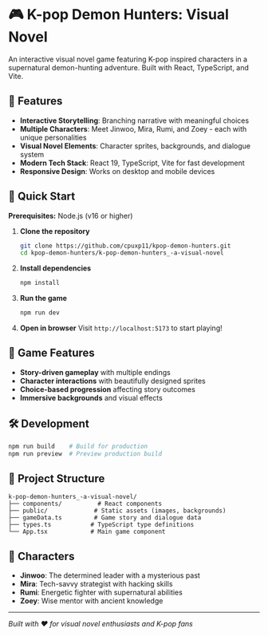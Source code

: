 # 🎮 K-pop Demon Hunters: Visual Novel

An interactive visual novel game featuring K-pop inspired characters in a supernatural demon-hunting adventure. Built with React, TypeScript, and Vite.

## 🌟 Features

- **Interactive Storytelling**: Branching narrative with meaningful choices
- **Multiple Characters**: Meet Jinwoo, Mira, Rumi, and Zoey - each with unique personalities
- **Visual Novel Elements**: Character sprites, backgrounds, and dialogue system
- **Modern Tech Stack**: React 19, TypeScript, Vite for fast development
- **Responsive Design**: Works on desktop and mobile devices

## 🚀 Quick Start

**Prerequisites:** Node.js (v16 or higher)

1. **Clone the repository**
   ```bash
   git clone https://github.com/cpuxp11/kpop-demon-hunters.git
   cd kpop-demon-hunters/k-pop-demon-hunters_-a-visual-novel
   ```

2. **Install dependencies**
   ```bash
   npm install
   ```

3. **Run the game**
   ```bash
   npm run dev
   ```

4. **Open in browser**
   Visit `http://localhost:5173` to start playing!

## 🎯 Game Features

- **Story-driven gameplay** with multiple endings
- **Character interactions** with beautifully designed sprites
- **Choice-based progression** affecting story outcomes
- **Immersive backgrounds** and visual effects

## 🛠️ Development

```bash
npm run build    # Build for production
npm run preview  # Preview production build
```

## 📁 Project Structure

```
k-pop-demon-hunters_-a-visual-novel/
├── components/          # React components
├── public/             # Static assets (images, backgrounds)
├── gameData.ts         # Game story and dialogue data
├── types.ts           # TypeScript type definitions
└── App.tsx            # Main game component
```

## 🎨 Characters

- **Jinwoo**: The determined leader with a mysterious past
- **Mira**: Tech-savvy strategist with hacking skills
- **Rumi**: Energetic fighter with supernatural abilities
- **Zoey**: Wise mentor with ancient knowledge

---

*Built with ❤️ for visual novel enthusiasts and K-pop fans*
